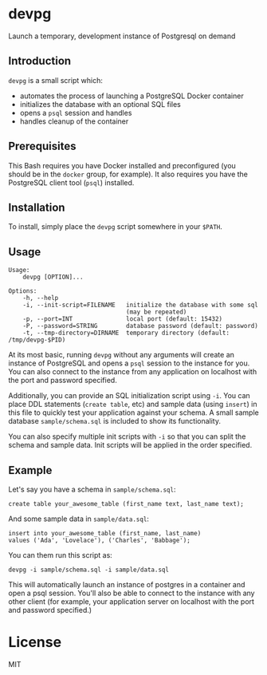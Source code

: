 # devpg

Launch a temporary, development instance of Postgresql on demand

## Introduction

`devpg` is a small script which:
* automates the process of launching a PostgreSQL Docker container
* initializes the database with an optional SQL files
* opens a `psql` session and handles 
* handles cleanup of the container 

## Prerequisites

This Bash requires you have Docker installed and preconfigured (you should be in the `docker` group, for example). 
It also requires you have the PostgreSQL client tool (`psql`) installed. 

## Installation

To install, simply place the `devpg` script somewhere in your `$PATH`.

## Usage

    Usage:
        devpg [OPTION]...

    Options:
        -h, --help
        -i, --init-script=FILENAME   initialize the database with some sql
                                     (may be repeated)
        -p, --port=INT               local port (default: 15432)
        -P, --password=STRING        database password (default: password)
        -t, --tmp-directory=DIRNAME  temporary directory (default: /tmp/devpg-$PID)

At its most basic, running `devpg` without any arguments will create an instance of PostgreSQL and opens a `psql` session to the instance for you.
You can also connect to the instance from any application on localhost with the port and password specified. 

Additionally, you can provide an SQL initialization script using `-i`. 
You can place DDL statements (`create table`, etc) and sample data (using `insert`) in this file to quickly test your application against your schema. 
A small sample database `sample/schema.sql` is included to show its functionality.

You can also specify multiple init scripts with `-i` so that you can split the schema and sample data. Init scripts will be applied in the order specified.

## Example

Let's say you have a schema in `sample/schema.sql`:

    create table your_awesome_table (first_name text, last_name text);

And some sample data in `sample/data.sql`:

    insert into your_awesome_table (first_name, last_name) 
    values ('Ada', 'Lovelace'), ('Charles', 'Babbage');

You can them run this script as:

    devpg -i sample/schema.sql -i sample/data.sql 

This will automatically launch an instance of postgres in a container and open a psql session. You'll also be able to connect to the instance with any other client (for example, your application server on localhost with the port and password specified.)

# License

MIT
